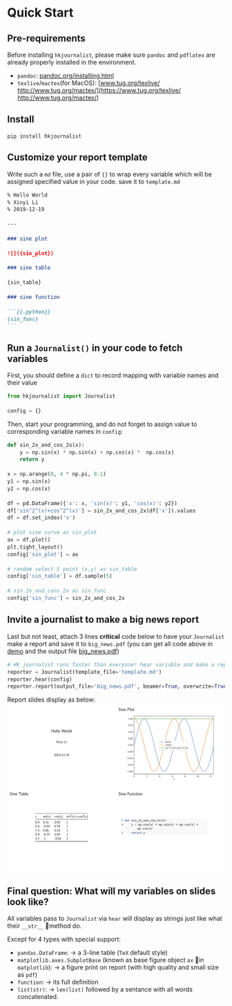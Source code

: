# Quick Start

## Pre-requirements

Before installing `hkjournalist`, please make sure `pandoc` and `pdflatex` are already properly installed in the environment.

- `pandoc`: [pandoc.org/installing.html](https://pandoc.org/installing.html)
- `texlive`/`mactex`(for MacOS): [www.tug.org/texlive/ http://www.tug.org/mactex/](https://www.tug.org/texlive/ http://www.tug.org/mactex/)

## Install

```
pip install hkjournalist
```

## Customize your report template

Write such a `md` file, use a pair of `{}` to wrap every variable which will be assigned specified value in your code. save it to `template.md`

````md
% Hello World
% Xinyi Li
% 2019-12-19

---

### sine plot

![]({sin_plot})

### sine table

{sin_table}

### sine function

```{{.python}}
{sin_func}
```

````

## Run a `Journalist()` in your code to fetch variables

First, you should define a `dict` to record mapping with variable names and their value

```py
from hkjournalist import Journalist

config = {}
```


Then, start your programming, and do not forget to assign value to corresponding variable names in `config`:
```py
def sin_2x_and_cos_2x(x):
    y = np.sin(x) * np.sin(x) + np.cos(x) *  np.cos(x)
    return y

x = np.arange(0, 4 * np.pi, 0.1)
y1 = np.sin(x)
y2 = np.cos(x)

df = pd.DataFrame({'x': x, 'sin(x)': y1, 'cos(x)': y2})
df['sin^2^(x)+cos^2^(x)'] = sin_2x_and_cos_2x(df['x']).values
df = df.set_index('x')

# plot sine curve as sin_plot
ax = df.plot()
plt.tight_layout()
config['sin_plot'] = ax

# random select 5 point (x,y) as sin_table
config['sin_table'] = df.sample(5)

# sin_2x_and_cons_2x as sin_func
config['sin_func'] = sin_2x_and_cos_2x
```

## Invite a journalist to make a big news report

Last but not least, attach 3 lines **critical** code below to have your `Journalist` make a report and save it to `big_news.pdf` (you can get all code above in [demo](https://github.com/li-xin-yi/HK-journalist/tree/master/demo) and the output file [big_news.pdf](https://github.com/li-xin-yi/HK-journalist/blob/master/demo/big_news.pdf))

```py
# HK journalist runs faster than everyone! hear variable and make a report
reporter = Journalist(template_file='template.md')
reporter.hear(config)
reporter.report(output_file='big_news.pdf', beamer=True, overwrite=True)
```

Report slides display as below:
![](./pic/big_news.png)

## Final question: What will my variables on slides look like?

All variables pass to `Journalist` via `hear` will display as strings just like what their `__str__` method do.

Except for 4 types with special support:

- `pandas.DataFrame`: -> a 3-line table (`TeX` default style)
- `matplotlib.axes.SubplotBase` (known as base figure object `ax` in `matplotlib`):  -> a figure print on report (with high quality and small size as `pdf`)
- `function`: -> its full definition
- `list(str)`: -> `len(list)` followed by a sentance with all words concatenated.
